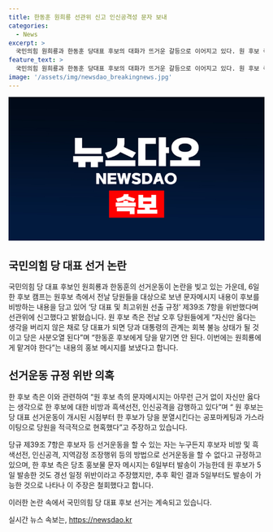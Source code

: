 ```yaml
---
title: 한동훈 원희룡 선관위 신고 인신공격성 문자 보내
categories:
  - News
excerpt: >
  국민의힘 원희룡과 한동훈 당대표 후보의 대화가 뜨거운 갈등으로 이어지고 있다. 원 후보 측은 한 후보를 비방하고 흑색선전, 인신공격을 감행하고 있다며 선관위에 신고했다. 규칙을 위반했다는 주장과 경선 일정 위반 주장도 제기되었지만, 이후 확인 결과에 따르면 일정 위반 주장은 철회되었다. 두 후보 간의 갈등이 심화되면서 당 내부의 갈등도 심화하고 있다.
feature_text: >
  국민의힘 원희룡과 한동훈 당대표 후보의 대화가 뜨거운 갈등으로 이어지고 있다. 원 후보 측은 한 후보를 비방하고 흑색선전, 인신공격을 감행하고 있다며 선관위에 신고했다. 규칙을 위반했다는 주장과 경선 일정 위반 주장도 제기되었지만, 이후 확인 결과에 따르면 일정 위반 주장은 철회되었다. 두 후보 간의 갈등이 심화되면서 당 내부의 갈등도 심화하고 있다.
image: '/assets/img/newsdao_breakingnews.jpg'
---
```


<p><img src="/assets/img/newsdao_breakingnews.jpg" alt="firstkoreanews 속보" /></p>

<h2 data-ke-size="size26">국민의힘 당 대표 선거 논란</h2>

<p>국민의힘 당 대표 후보인 원희룡과 한동훈의 선거운동이 논란을 빚고 있는 가운데, 6일 한 후보 캠프는 원후보 측에서 전날 당원들을 대상으로 보낸 문자메시지 내용이 후보를 비방하는 내용을 담고 있어 ‘당 대표 및 최고위원 선출 규정’ 제39조 7항을 위반했다며 선관위에 신고했다고 밝혔습니다. 원 후보 측은 전날 오후 당원들에게 “자신만 옳다는 생각을 버리지 않은 채로 당 대표가 되면 당과 대통령의 관계는 회복 불능 상태가 될 것이고 당은 사분오열 된다”며 “한동훈 후보에게 당을 맡기면 안 된다. 이번에는 원희룡에게 맡겨야 한다”는 내용의 홍보 메시지를 보냈다고 합니다.</p>

<h2 data-ke-size="size26">선거운동 규정 위반 의혹</h2>

<p>한 후보 측은 이와 관련하여 “원 후보 측의 문자메시지는 아무런 근거 없이 자신만 옳다는 생각으로 한 후보에 대한 비방과 흑색선전, 인신공격을 감행하고 있다”며 “ 원 후보는 당 대표 선거운동이 개시된 시점부터 한 후보가 당을 분열시킨다는 공포마케팅과 가스라이팅으로 당원을 적극적으로 현혹했다”고 주장하고 있습니다.</p>

<p>당규 제39조 7항은 후보자 등 선거운동을 할 수 있는 자는 누구든지 후보자 비방 및 흑색선전, 인신공격, 지역감정 조장행위 등의 방법으로 선거운동을 할 수 없다고 규정하고 있으며, 한 후보 측은 당초 홍보물 문자 메시지는 6일부터 발송이 가능한데 원 후보가 5일 발송한 것도 경선 일정 위반이라고 주장했지만, 추후 확인 결과 5일부터도 발송이 가능한 것으로 나타나 이 주장은 철회했다고 합니다. </p>

<p>이러한 논란 속에서 국민의힘 당 대표 후보 선거는 계속되고 있습니다.</p>
실시간 뉴스 속보는, <a href="https://newsdao.kr" rel="dofollow">https://newsdao.kr</a>


